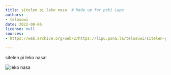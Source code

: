 ```yaml
---
title: sitelen pi leko nasa  # Made up for poki Lapo
authors:
- telosuwi
date: 2022-08-06
license: null
sources:
- https://web.archive.org/web/2/https://lipu.pona.la/telosuwi/sitelen-pi-leko-nasa

---
```


sitelen pi leko nasa!

![leko nasa](https://upload.wikimedia.org/wikipedia/commons/5/55/8-cell-simple.gif)
